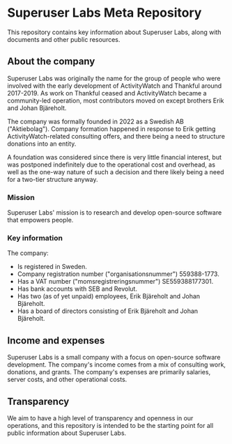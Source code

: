 Superuser Labs Meta Repository
==============================

This repository contains key information about Superuser Labs, along with documents and other public resources.

## About the company

Superuser Labs was originally the name for the group of people who were involved with the early development of ActivityWatch and Thankful around 2017-2019. 
As work on Thankful ceased and ActivityWatch became a community-led operation, most contributors moved on except brothers Erik and Johan Bjäreholt.

The company was formally founded in 2022 as a Swedish AB ("Aktiebolag"). 
Company formation happened in response to Erik getting ActivityWatch-related consulting offers, and there being a need to structure donations into an entity. 

A foundation was considered since there is very little financial interest, but was postponed indefinitely due to the operational cost and overhead, as well as the one-way nature of such a decision and there likely being a need for a two-tier structure anyway.

### Mission

Superuser Labs' mission is to research and develop open-source software that empowers people.

### Key information

The company:

 - Is registered in Sweden.
 - Company registration number ("organisationsnummer") 559388-1773.
 - Has a VAT number ("momsregistreringsnummer") SE559388177301.
 - Has bank accounts with SEB and Revolut.
 - Has two (as of yet unpaid) employees, Erik Bjäreholt and Johan Bjäreholt.
 - Has a board of directors consisting of Erik Bjäreholt and Johan Bjäreholt.

## Income and expenses

Superuser Labs is a small company with a focus on open-source software development. The company's income comes from a mix of consulting work, donations, and grants. The company's expenses are primarily salaries, server costs, and other operational costs.

## Transparency

We aim to have a high level of transparency and openness in our operations, and this repository is intended to be the starting point for all public information about Superuser Labs.
